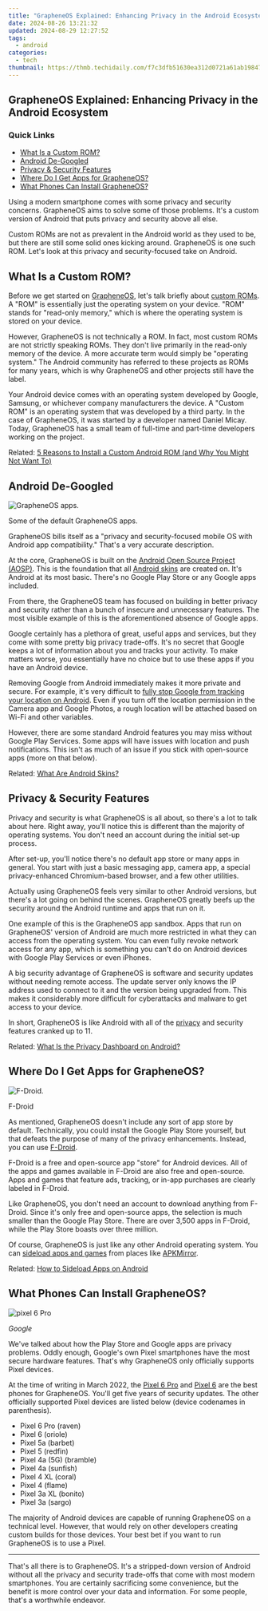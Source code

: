 ```yaml
---
title: "GrapheneOS Explained: Enhancing Privacy in the Android Ecosystem"
date: 2024-08-26 13:21:32
updated: 2024-08-29 12:27:52
tags:
  - android
categories:
  - tech
thumbnail: https://thmb.techidaily.com/f7c3dfb51630ea312d0721a61ab19847e1113bba58f7b17ac94759c2d0864364.jpg
---
```


## GrapheneOS Explained: Enhancing Privacy in the Android Ecosystem

### Quick Links

* [What Is a Custom ROM?](https://youtube-sure.techidaily.com/ubscription-made-simple-building-a-user-friendly-button-for-channels-for-2024/)
* [Android De-Googled](https://screen-activity-recording.techidaily.com/in-2024-best-multiple-video-call-and-chat-tools/)
* [Privacy & Security Features](https://facebook-clips.techidaily.com/2024-approved-making-the-most-of-your-television-with-fb-live/)
* [Where Do I Get Apps for GrapheneOS?](https://smart-video-creator.techidaily.com/new-in-2024-free-online-movie-making-software-top-picks/)
* [What Phones Can Install GrapheneOS?](https://screen-activity-recording.techidaily.com/harvest-mastery-discovering-valheims-optimal-flora/)

 Using a modern smartphone comes with some privacy and security concerns. GrapheneOS aims to solve some of those problems. It's a custom version of Android that puts privacy and security above all else.

 Custom ROMs are not as prevalent in the Android world as they used to be, but there are still some solid ones kicking around. GrapheneOS is one such ROM. Let's look at this privacy and security-focused take on Android.

##  What Is a Custom ROM?

 Before we get started on [GrapheneOS](https://grapheneos.org/), let's talk briefly about [custom ROMs](https://win-dash.techidaily.com/complete-hp-deskjet-ink-advantage-3755-all-in-one-driver-package-available-for-windows-1011-users/). A "ROM" is essentially just the operating system on your device. "ROM" stands for "read-only memory," which is where the operating system is stored on your device.

 However, GrapheneOS is not technically a ROM. In fact, most custom ROMs are not strictly speaking ROMs. They don't live primarily in the read-only memory of the device. A more accurate term would simply be "operating system." The Android community has referred to these projects as ROMs for many years, which is why GrapheneOS and other projects still have the label.

 Your Android device comes with an operating system developed by Google, Samsung, or whichever company manufacturers the device. A "Custom ROM" is an operating system that was developed by a third party. In the case of GrapheneOS, it was started by a developer named Daniel Micay. Today, GrapheneOS has a small team of full-time and part-time developers working on the project.

Related: [5 Reasons to Install a Custom Android ROM (and Why You Might Not Want To)](https://win-dash.techidaily.com/complete-hp-deskjet-ink-advantage-3755-all-in-one-driver-package-available-for-windows-1011-users/) 

##  Android De-Googled

![GrapheneOS apps.](https://static1.howtogeekimages.com/wordpress/wp-content/uploads/2022/03/apps.jpg) 

Some of the default GrapheneOS apps.

 GrapheneOS bills itself as a "privacy and security-focused mobile OS with Android app compatibility." That's a very accurate description.

 At the core, GrapheneOS is built on the [Android Open Source Project (AOSP)](https://driver-error.techidaily.com/remedy-for-ignored-logitech-unifying-hub-in-oses/). This is the foundation that all [Android skins](https://android-location-track.techidaily.com/top-7-phone-number-locators-to-track-vivo-y200e-5g-location-drfone-by-drfone-virtual-android/) are created on. It's Android at its most basic. There's no Google Play Store or any Google apps included.

 From there, the GrapheneOS team has focused on building in better privacy and security rather than a bunch of insecure and unnecessary features. The most visible example of this is the aforementioned absence of Google apps.

 Google certainly has a plethora of great, useful apps and services, but they come with some pretty big privacy trade-offs. It's no secret that Google keeps a lot of information about you and tracks your activity. To make matters worse, you essentially have no choice but to use these apps if you have an Android device.

 Removing Google from Android immediately makes it more private and secure. For example, it's very difficult to [fully stop Google from tracking your location on Android](https://twitter-videos.techidaily.com/2024-approved-enhancing-twits-visuals-to-fhd-standards/). Even if you turn off the location permission in the Camera app and Google Photos, a rough location will be attached based on Wi-Fi and other variables.

 However, there are some standard Android features you may miss without Google Play Services. Some apps will have issues with location and push notifications. This isn't as much of an issue if you stick with open-source apps (more on that below).

Related: [What Are Android Skins?](https://android-location-track.techidaily.com/top-7-phone-number-locators-to-track-vivo-y200e-5g-location-drfone-by-drfone-virtual-android/) 

##  Privacy & Security Features

 Privacy and security is what GrapheneOS is all about, so there's a lot to talk about here. Right away, you'll notice this is different than the majority of operating systems. You don't need an account during the initial set-up process.

 After set-up, you'll notice there's no default app store or many apps in general. You start with just a basic messaging app, camera app, a special privacy-enhanced Chromium-based browser, and a few other utilities.

 Actually using GrapheneOS feels very similar to other Android versions, but there's a lot going on behind the scenes. GrapheneOS greatly beefs up the security around the Android runtime and apps that run on it.

 One example of this is the GrapheneOS app sandbox. Apps that run on GrapheneOS' version of Android are much more restricted in what they can access from the operating system. You can even fully revoke network access for any app, which is something you can't do on Android devices with Google Play Services or even iPhones.

 A big security advantage of GrapheneOS is software and security updates without needing remote access. The update server only knows the IP address used to connect to it and the version being upgraded from. This makes it considerably more difficult for cyberattacks and malware to get access to your device.

 In short, GrapheneOS is like Android with all of the [privacy](https://instagram-video-recordings.techidaily.com/updated-2024-approved-instagrams-essential-quick-tutorial-for-chat/) and security features cranked up to 11.

Related: [What Is the Privacy Dashboard on Android?](https://instagram-video-recordings.techidaily.com/updated-2024-approved-instagrams-essential-quick-tutorial-for-chat/) 

##  Where Do I Get Apps for GrapheneOS?

![F-Droid.](https://static1.howtogeekimages.com/wordpress/wp-content/uploads/2022/03/2022-03-07_16-43-35.jpg) 

F-Droid

 As mentioned, GrapheneOS doesn't include any sort of app store by default. Technically, you could install the Google Play Store yourself, but that defeats the purpose of many of the privacy enhancements. Instead, you can use [F-Droid](https://f-droid.org/en/).

 F-Droid is a free and open-source app "store" for Android devices. All of the apps and games available in F-Droid are also free and open-source. Apps and games that feature ads, tracking, or in-app purchases are clearly labeled in F-Droid.

 Like GrapheneOS, you don't need an account to download anything from F-Droid. Since it's only free and open-source apps, the selection is much smaller than the Google Play Store. There are over 3,500 apps in F-Droid, while the Play Store boasts over three million.

 Of course, GrapheneOS is just like any other Android operating system. You can [sideload apps and games](https://facebook-video-content.techidaily.com/updated-unlock-premium-quality-streaming-on-the-worlds-largest-network/) from places like [APKMirror](http://apkmirror.com/).

Related: [How to Sideload Apps on Android](https://facebook-video-content.techidaily.com/updated-unlock-premium-quality-streaming-on-the-worlds-largest-network/) 

##  What Phones Can Install GrapheneOS?

![pixel 6 Pro](https://static1.howtogeekimages.com/wordpress/wp-content/uploads/2021/10/Google-Pixel-6-Pro-Alt-Angle.jpg) 

_Google_

 We've talked about how the Play Store and Google apps are privacy problems. Oddly enough, Google's own Pixel smartphones have the most secure hardware features. That's why GrapheneOS only officially supports Pixel devices.

 At the time of writing in March 2022, the [Pixel 6 Pro](https://www.amazon.com/Google-Pixel-Pro-Smartphone-Telephoto/dp/B09HYR2NC8/ref=sr%5F1%5F1%5Fsspa?tag=htg-v2-2c4f91p-20&ascsubtag=UUhtgUeUpU206653&asc%5Frefurl=https%3A%2F%2Fwww.howtogeek.com%2F790266%2Fwhat-is-grapheneos-and-how-does-it-make-android-more-private%2F&asc%5Fcampaign=Short-Term) and [Pixel 6](https://www.amazon.com/Google-Pixel-Unlocked-Smartphone-Ultrawide/dp/B09HJZPFDD/ref=sr%5F1%5F2%5Fsspa?tag=htg-v2-2c4f91p-20&ascsubtag=UUhtgUeUpU206653&asc%5Frefurl=https%3A%2F%2Fwww.howtogeek.com%2F790266%2Fwhat-is-grapheneos-and-how-does-it-make-android-more-private%2F&asc%5Fcampaign=Short-Term) are the best phones for GrapheneOS. You'll get five years of security updates. The other officially supported Pixel devices are listed below (device codenames in parenthesis).

* Pixel 6 Pro (raven)
* Pixel 6 (oriole)
* Pixel 5a (barbet)
* Pixel 5 (redfin)
* Pixel 4a (5G) (bramble)
* Pixel 4a (sunfish)
* Pixel 4 XL (coral)
* Pixel 4 (flame)
* Pixel 3a XL (bonito)
* Pixel 3a (sargo)

 The majority of Android devices are capable of running GrapheneOS on a technical level. However, that would rely on other developers creating custom builds for those devices. Your best bet if you want to run GrapheneOS is to use a Pixel.

---

 That's all there is to GrapheneOS. It's a stripped-down version of Android without all the privacy and security trade-offs that come with most modern smartphones. You are certainly sacrificing some convenience, but the benefit is more control over your data and information. For some people, that's a worthwhile endeavor.

<ins class="adsbygoogle"
     style="display:block"
     data-ad-format="autorelaxed"
     data-ad-client="ca-pub-7571918770474297"
     data-ad-slot="1223367746"></ins>



<ins class="adsbygoogle"
     style="display:block"
     data-ad-client="ca-pub-7571918770474297"
     data-ad-slot="8358498916"
     data-ad-format="auto"
     data-full-width-responsive="true"></ins>
